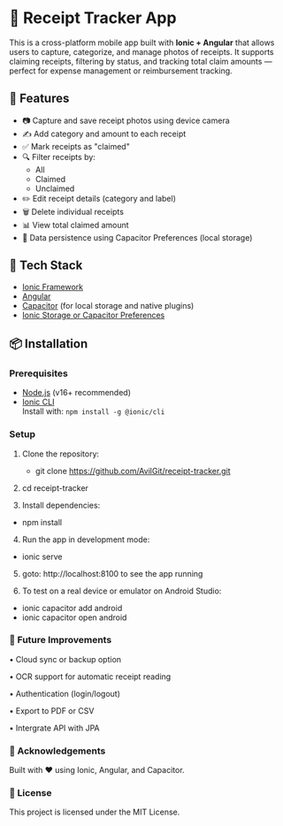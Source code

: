# 📸 Receipt Tracker App

This is a cross-platform mobile app built with **Ionic + Angular** that allows users to capture, categorize, and manage photos of receipts. It supports claiming receipts, filtering by status, and tracking total claim amounts — perfect for expense management or reimbursement tracking.

## 🚀 Features

- 📷 Capture and save receipt photos using device camera
- ✍️ Add category and amount to each receipt
- ✅ Mark receipts as "claimed"
- 🔍 Filter receipts by:
  - All
  - Claimed
  - Unclaimed
- ✏️ Edit receipt details (category and label)
- 🗑️ Delete individual receipts
- 📊 View total claimed amount
- 💾 Data persistence using Capacitor Preferences (local storage)

## 🧰 Tech Stack

- [Ionic Framework](https://ionicframework.com/)
- [Angular](https://angular.io/)
- [Capacitor](https://capacitorjs.com/) (for local storage and native plugins)
- [Ionic Storage or Capacitor Preferences](https://capacitorjs.com/docs/apis/preferences)

## 📦 Installation

### Prerequisites

- [Node.js](https://nodejs.org/) (v16+ recommended)
- [Ionic CLI](https://ionicframework.com/docs/cli)  
  Install with: `npm install -g @ionic/cli`

### Setup

1. Clone the repository:
   - git clone https://github.com/AvilGit/receipt-tracker.git

2. cd receipt-tracker

3. Install dependencies:

- npm install

4. Run the app in development mode:

- ionic serve

5. goto: http://localhost:8100 to see the app running

6. To test on a real device or emulator on Android Studio:

- ionic capacitor add android
- ionic capacitor open android


### 📝 Future Improvements
• Cloud sync or backup option

• OCR support for automatic receipt reading

• Authentication (login/logout)

• Export to PDF or CSV

• Intergrate API with JPA




### 🙌 Acknowledgements
Built with ❤️ using Ionic, Angular, and Capacitor.

### 📃 License
This project is licensed under the MIT License.
